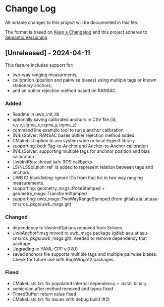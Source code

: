 # Change Log
All notable changes to this project will be documented in this file.
 
The format is based on [Keep a Changelog](http://keepachangelog.com/)
and this project adheres to [Semantic Versioning](http://semver.org/).
 
## [Unreleased] - 2024-04-11
 
This feature includes support for:
- two-way ranging measurments, 
- calibration (position and pairwise biases) using multiple tags or known stationary anchors,
- and an outlier rejection method based on RANSAC.

 
### Added

- Readme in uwb_init_lib
- optionally saving calibrated anchors in CSV file (id, x,y,z,sigma_x,sigma_y,sigma_z) 
- command line example tool to run a anchor calibration  
- (N)LsSolver: RANSAC bases outlier rejection method added
- CMakeList option to use system wide or local Eigen3 library
- supporting: both Tag-to-Anchor and Anchor-to-Anchor calibration  
- (N)LsSolver: supporting multiple tags for anchnor position and bias calibration
- UwbInitRos: thread safe ROS callbacks
- LS/NLSSolution: ref_id added to represent relation between tags and anchors 
- UWB ID blacklisting: ignore IDs from that list in two way ranging measurements.
- supporting: geometry_msgs::PoseStamped + geometry_msgs::TransformStamped
- supporting: uwb_msgs::TwoWayRangeStamped (from gitlab.aau.at:aau-cns/ros_pkgs/uwb_msgs.git) 

### Changed

- dependency to UwbInitOptions removed from Solvers
- UwbAnchor*.msg moved to uwb_msgs package (gitlab.aau.at:aau-cns/ros_pkgs/uwb_msgs.git): needed to remove dependency that package
- Upgrading to YAML-CPP v.0.8.0 
- saved anchors file supports multiple tags and multiple pairwise biases. Check for future use with BughWright2 packages. 

### Fixed

- CMakeLists.txt: fix populated internal dependency + install binary
- semicolon after method removed and typos fixed
- TimedBuffer: return value fixed
- CMakeLists.txt: fix issues with debug build (#2)

